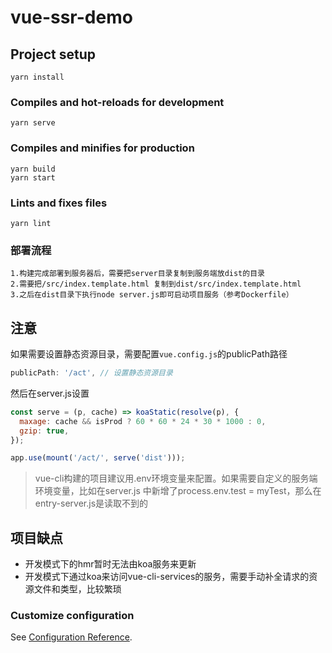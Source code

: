 # vue-ssr-demo

## Project setup
```
yarn install
```

### Compiles and hot-reloads for development
```
yarn serve
```

### Compiles and minifies for production
```
yarn build
yarn start
```

### Lints and fixes files
```
yarn lint
```

### 部署流程
```
1.构建完成部署到服务器后，需要把server目录复制到服务端放dist的目录
2.需要把/src/index.template.html 复制到dist/src/index.template.html
3.之后在dist目录下执行node server.js即可启动项目服务（参考Dockerfile）
```

## 注意

如果需要设置静态资源目录，需要配置`vue.config.js`的publicPath路径
```js
publicPath: '/act', // 设置静态资源目录
```
然后在server.js设置
```js
const serve = (p, cache) => koaStatic(resolve(p), {
  maxage: cache && isProd ? 60 * 60 * 24 * 30 * 1000 : 0,
  gzip: true,
});

app.use(mount('/act/', serve('dist')));
```

> vue-cli构建的项目建议用.env环境变量来配置。如果需要自定义的服务端环境变量，比如在server.js 中新增了process.env.test = myTest，那么在entry-server.js是读取不到的

## 项目缺点
* 开发模式下的hmr暂时无法由koa服务来更新
* 开发模式下通过koa来访问vue-cli-services的服务，需要手动补全请求的资源文件和类型，比较繁琐

### Customize configuration
See [Configuration Reference](https://cli.vuejs.org/config/).
